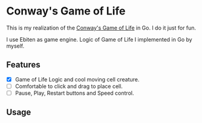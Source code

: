 # Conway's Game of Life

This is my realization of the [Conway's Game of Life](https://en.wikipedia.org/wiki/Conway%27s_Game_of_Life) in Go. I do it just for fun.

I use Ebiten as game engine. Logic of Game of Life I implemented in Go by myself.

## Features

- [x] Game of Life Logic and cool moving cell creature.
- [ ] Comfortable to click and drag to place cell.
- [ ] Pause, Play, Restart buttons and Speed control.

## Usage
